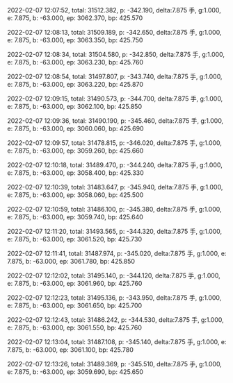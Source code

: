 2022-02-07 12:07:52, total: 31512.382, p: -342.190, delta:7.875 手, g:1.000, e: 7.875, b: -63.000, ep: 3062.370, bp: 425.570

2022-02-07 12:08:13, total: 31509.189, p: -342.650, delta:7.875 手, g:1.000, e: 7.875, b: -63.000, ep: 3063.350, bp: 425.750

2022-02-07 12:08:34, total: 31504.580, p: -342.850, delta:7.875 手, g:1.000, e: 7.875, b: -63.000, ep: 3063.230, bp: 425.760

2022-02-07 12:08:54, total: 31497.807, p: -343.740, delta:7.875 手, g:1.000, e: 7.875, b: -63.000, ep: 3063.220, bp: 425.870

2022-02-07 12:09:15, total: 31490.573, p: -344.700, delta:7.875 手, g:1.000, e: 7.875, b: -63.000, ep: 3062.100, bp: 425.850

2022-02-07 12:09:36, total: 31490.190, p: -345.460, delta:7.875 手, g:1.000, e: 7.875, b: -63.000, ep: 3060.060, bp: 425.690

2022-02-07 12:09:57, total: 31478.815, p: -346.020, delta:7.875 手, g:1.000, e: 7.875, b: -63.000, ep: 3059.260, bp: 425.660

2022-02-07 12:10:18, total: 31489.470, p: -344.240, delta:7.875 手, g:1.000, e: 7.875, b: -63.000, ep: 3058.400, bp: 425.330

2022-02-07 12:10:39, total: 31483.647, p: -345.940, delta:7.875 手, g:1.000, e: 7.875, b: -63.000, ep: 3058.060, bp: 425.500

2022-02-07 12:10:59, total: 31486.100, p: -345.380, delta:7.875 手, g:1.000, e: 7.875, b: -63.000, ep: 3059.740, bp: 425.640

2022-02-07 12:11:20, total: 31493.565, p: -344.320, delta:7.875 手, g:1.000, e: 7.875, b: -63.000, ep: 3061.520, bp: 425.730

2022-02-07 12:11:41, total: 31487.974, p: -345.020, delta:7.875 手, g:1.000, e: 7.875, b: -63.000, ep: 3061.780, bp: 425.850

2022-02-07 12:12:02, total: 31495.140, p: -344.120, delta:7.875 手, g:1.000, e: 7.875, b: -63.000, ep: 3061.960, bp: 425.760

2022-02-07 12:12:23, total: 31495.136, p: -343.950, delta:7.875 手, g:1.000, e: 7.875, b: -63.000, ep: 3061.650, bp: 425.700

2022-02-07 12:12:43, total: 31486.242, p: -344.530, delta:7.875 手, g:1.000, e: 7.875, b: -63.000, ep: 3061.550, bp: 425.760

2022-02-07 12:13:04, total: 31487.108, p: -345.140, delta:7.875 手, g:1.000, e: 7.875, b: -63.000, ep: 3061.100, bp: 425.780

2022-02-07 12:13:26, total: 31489.369, p: -345.510, delta:7.875 手, g:1.000, e: 7.875, b: -63.000, ep: 3059.690, bp: 425.650